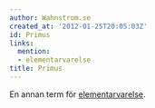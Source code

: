```yaml
---
author: Wahnstrom.se
created_at: '2012-01-25T20:05:03Z'
id: Primus
links:
  mention:
  - elementarvarelse
title: Primus
---
```


En annan term för [elementarvarelse].

  [elementarvarelse]: elementarvarelse